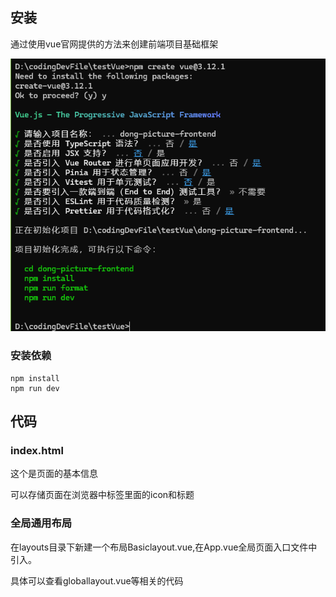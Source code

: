 ## 安装
通过使用vue官网提供的方法来创建前端项目基础框架

![img_2.png](img_2.png)

### 安装依赖

```
npm install
npm run dev
```

## 代码

### index.html

这个是页面的基本信息

可以存储页面在浏览器中标签里面的icon和标题

### 全局通用布局

在layouts目录下新建一个布局Basiclayout.vue,在App.vue全局页面入口文件中引入。

具体可以查看globallayout.vue等相关的代码





